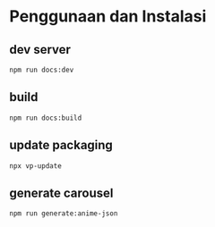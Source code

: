 # Penggunaan dan Instalasi

## dev  server
```
npm run docs:dev
```

## build
```
npm run docs:build
```

## update packaging
```
npx vp-update
```

## generate carousel
```
npm run generate:anime-json
```
